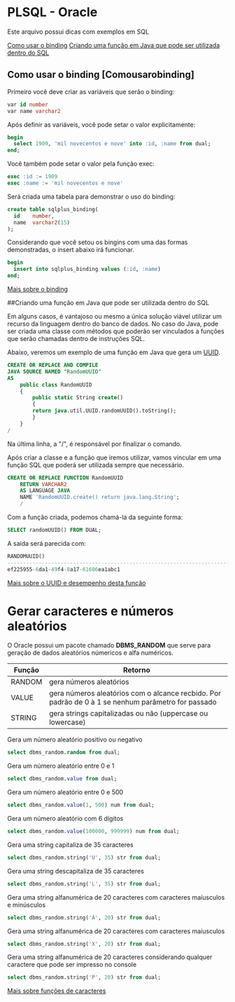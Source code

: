 # PLSQL - Oracle

Este arquivo possui dicas com exemplos em SQL

[Como usar o binding](#Comousarobinding)
[Criando uma função em Java que pode ser utilizada dentro do SQL](#Criando-uma-funcao-em-Java-que-pode-ser-utilizada-dentro-do-SQL)

## Como usar o binding [Comousarobinding] ##

Primeiro você deve criar as variáveis que serão o binding:

```sql
var id number
var name varchar2
```

Após definir as variáveis, você pode setar o valor explicitamente:


```sql
begin
  select 1909, 'mil novecentos e nove' into :id, :name from dual;
end;
```

Você também pode setar o valor pela função exec:

```sql
exec :id := 1909
exec :name := 'mil novecentos e nove'
```

Será criada uma tabela para demonstrar o uso do binding:

```sql
create table sqlplus_binding(
  id    number, 
  name  varchar2(15)
);
```

Considerando que você setou os bingins com uma das formas demonstradas, o insert abaixo irá funcionar.

```sql
begin
  insert into sqlplus_binding values (:id, :name) 
end;
```

[Mais sobre o binding](http://www.adp-gmbh.ch/ora/sqlplus/use_vars.html)


##Criando uma função em Java que pode ser utilizada dentro do SQL

Em alguns casos, é vantajoso ou mesmo a única solução viável utilizar um recurso da linguagem dentro do banco de dados. No caso do Java, pode ser criada uma classe com 
métodos que poderão ser vinculados a funções que serão chamadas dentro de instruções SQL.

Abaixo, veremos um exemplo de uma função em Java que gera um [UUID](https://en.wikipedia.org/wiki/Universally_unique_identifier).

```sql
CREATE OR REPLACE AND COMPILE
JAVA SOURCE NAMED "RandomUUID"
AS 
    public class RandomUUID
    {
        public static String create()
        {
        return java.util.UUID.randomUUID().toString();
        }
    }
/
```

Na última linha, a "/", é responsável por finalizar o comando.

Após criar a classe e a função que iremos utilizar, vamos vincular em uma função SQL que poderá ser utilizada sempre que necessário.

```sql
CREATE OR REPLACE FUNCTION RandomUUID
    RETURN VARCHAR2
    AS LANGUAGE JAVA
    NAME 'RandomUUID.create() return java.lang.String';
    /
 ```

 Com a função criada, podemos chamá-la da seguinte forma:

```sql
SELECT randomUUID() FROM DUAL;
```

A saída será parecida com:

```sql
RANDOMUUID()
--------------------------------------------------------------------------------
ef225955-6da1-49f4-8a17-61606ea1abc1
```

[Mais sobre o UUID e desempenho desta função](http://stackoverflow.com/questions/13951576/how-to-generate-a-version-4-random-uuid-on-oraclehttp://stackoverflow.com/questions/13951576/how-to-generate-a-version-4-random-uuid-on-oracle)

# Gerar caracteres e números aleatórios

O Oracle possui um pacote chamado **DBMS_RANDOM** que serve para geração de dados aleatórios númericos e alfa numéricos.

| Função | Retorno |
| --- | --- |
| RANDOM | gera números aleatórios |
| VALUE | gera números aleatórios com o alcance recbido. Por padrão de 0 à 1 se nenhum parâmetro for passado |
| STRING | gera strings capitalizadas ou não (uppercase ou lowercase)|

Gera um número aleatório positivo ou negativo
```sql
select dbms_random.random from dual;
```

Gera um número aleatório entre 0 e 1
```sql
select dbms_random.value from dual;
```

Gera um número aleatório entre 0 e 500
```sql
select dbms_random.value(1, 500) num from dual;
```

Gera um número aleatório com 6 dígitos
```sql
select dbms_random.value(100000, 999999) num from dual;
```

Gera uma string capitaliza de 35 caracteres
```sql
select dbms_random.string('U', 35) str from dual;
```

Gera uma string descapitaliza de 35 caracteres
```sql
select dbms_random.string('L', 35) str from dual;
```

Gera uma string alfanumérica de 20 caracteres com caracteres maíusculos e minúsculos
```sql
select dbms_random.string('A', 20) str from dual;
```

Gera uma string alfanumérica de 20 caracteres com caracteres maíusculos
```sql
select dbms_random.string('X', 20) str from dual;
```

Gera uma string alfanumérica de 20 caracteres considerando qualquer caractere que pode ser impresso no console
```sql
select dbms_random.string('P', 20) str from dual;
```

[Mais sobre funções de caracteres](http://www.databasejournal.com/features/oracle/article.php/3341051/Generating-random-numbers-and-strings-in-Oracle.htm)
